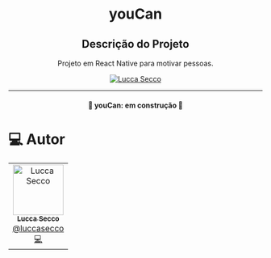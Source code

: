 <h1 align="center">
   youCan
</h1>

<h2 align="center">Descrição do Projeto</h2>
<p align="center">Projeto em React Native para motivar pessoas.</p>

<p align="center">
   <a href="https://www.linkedin.com/in/luccaseccodev/">
      <img alt="Lucca Secco" src="https://img.shields.io/badge/-Lucca Secco-2A2C39?style=flat&logo=Linkedin&logoColor=white" />
   </a>
</p>

<hr />

<h4 align="center"> 
	🚧  youCan: em construção 🚧
</h4>

# :computer: Autor

<table>
 <td align="center">
      <a href="http://github.com/luccasecco/">
        <img src="https://github.com/luccasecco.png" width="100px;" alt="Lucca Secco"/>
        <br />
        <sub>
          <b>Lucca Secco</b>
        </sub>
       </a>
       <br />
       <a href="https://www.linkedin.com/in/luccaseccodev/" title="Linkedin">@luccasecco</a>
       <br />
       <a href="https://www.linkedin.com/in/luccaseccodev/" title="Code">💻</a>
    </td>
</table>
